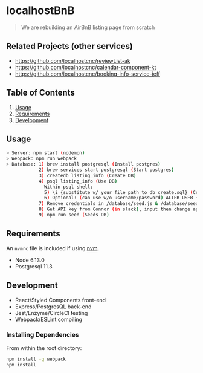 # localhostBnB

> We are rebuilding an AirBnB listing page from scratch

## Related Projects (other services)

  - https://github.com/localhostcnc/reviewList-ak  
  - https://github.com/localhostcnc/calendar-component-kt  
  - https://github.com/localhostcnc/booking-info-service-jeff  

## Table of Contents

1. [Usage](#Usage)
1. [Requirements](#requirements)
1. [Development](#development)

## Usage
```sh
> Server: npm start (nodemon)  
> Webpack: npm run webpack  
> Database: 1) brew install postgresql (Install postgres)  
            2) brew services start postgresql (Start postgres)  
            3) createdb listing_info (Create DB)  
            4) psql listing_info (Use DB)  
              Within psql shell:  
              5) \i {substitute w/ your file path to db_create.sql} (Create Table)  
              6) Optional: (can use w/o username/password) ALTER USER {your_username} WITH PASSWORD {your_password}  
            7) Remove credentials in /database/seed.js & /database/seed.js, or use your postgres credentials from step 6
            8) Get API key from Connor (in slack), input then change api.example.js to api.jsx
            9) npm run seed (Seeds DB)  
```
## Requirements

An `nvmrc` file is included if using [nvm](https://github.com/creationix/nvm).

- Node 6.13.0
- Postgresql 11.3

## Development

- React/Styled Components front-end
- Express/PostgresQL back-end 
- Jest/Enzyme/CircleCI testing
- Webpack/ESLint compiling

### Installing Dependencies

From within the root directory:

```sh
npm install -g webpack
npm install
```

